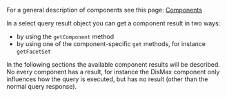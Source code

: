 For a general description of components see this page: [Components](V3:Components "wikilink")

In a select query result object you can get a component result in two ways:

-   by using the `getComponent` method
-   by using one of the component-specific `get` methods, for instance `getFacetSet`

In the following sections the available component results will be described. No every component has a result, for instance the DisMax component only influences how the query is executed, but has no result (other than the normal query response).
